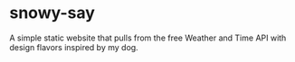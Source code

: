 # snowy-say
A simple static website that pulls from the free Weather and Time API with design flavors inspired by my dog. 
